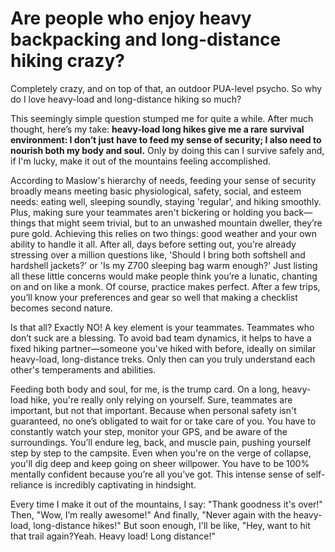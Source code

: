 

# Are people who enjoy heavy backpacking and long-distance hiking crazy?

Completely crazy, and on top of that, an outdoor PUA-level psycho. So why do I love heavy-load and long-distance hiking so much?

This seemingly simple question stumped me for quite a while. After much thought, here’s my take: **heavy-load long hikes give me a rare survival environment: I don’t just have to feed my sense of security; I also need to nourish both my body and soul.** Only by doing this can I survive safely and, if I'm lucky, make it out of the mountains feeling accomplished.

According to Maslow's hierarchy of needs, feeding your sense of security broadly means meeting basic physiological, safety, social, and esteem needs: eating well, sleeping soundly, staying 'regular', and hiking smoothly. Plus, making sure your teammates aren't bickering or holding you back—things that might seem trivial, but to an unwashed mountain dweller, they’re pure gold. Achieving this relies on two things: good weather and your own ability to handle it all. After all, days before setting out, you're already stressing over a million questions like, 'Should I bring both softshell and hardshell jackets?' or 'Is my Z700 sleeping bag warm enough?' Just listing all these little concerns would make people think you’re a lunatic, chanting on and on like a monk. Of course, practice makes perfect. After a few trips, you’ll know your preferences and gear so well that making a checklist becomes second nature.

Is that all? Exactly NO! A key element is your teammates. Teammates who don’t suck are a blessing. To avoid bad team dynamics, it helps to have a fixed hiking partner—someone you've hiked with before, ideally on similar heavy-load, long-distance treks. Only then can you truly understand each other's temperaments and abilities.

Feeding both body and soul, for me, is the trump card. On a long, heavy-load hike, you're really only relying on yourself. Sure, teammates are important, but not that important. Because when personal safety isn't guaranteed, no one’s obligated to wait for or take care of you. You have to constantly watch your step, monitor your GPS, and be aware of the surroundings. You’ll endure leg, back, and muscle pain, pushing yourself step by step to the campsite. Even when you're on the verge of collapse, you'll dig deep and keep going on sheer willpower. You have to be 100% mentally confident because you’re all you’ve got. This intense sense of self-reliance is incredibly captivating in hindsight.

Every time I make it out of the mountains, I say: "Thank goodness it's over!" Then, "Wow, I’m really awesome!" And finally, "Never again with the heavy-load, long-distance hikes!" But soon enough, I'll be like, "Hey, want to hit that trail again?Yeah. Heavy load! Long distance!"
</div>